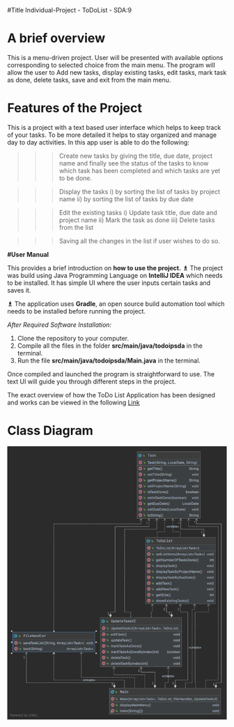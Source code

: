 #Title
Individual-Project - ToDoList - SDA:9

# A brief overview
This is a menu-driven project. User will be presented with available options corresponding to selected 
choice from the main menu. The program will allow the user to Add new tasks, display existing tasks, edit tasks, 
mark task as done, delete tasks, save and exit from the main menu.

# Features of the Project
This is a project with a text based user interface which helps to keep track of your tasks. 
To be more detailed it helps to stay organized and manage day to day activities. 
In this app user is able to do the following:
>>> Create new tasks by giving the title, due date, project name and finally see the status of the tasks to know which 
task has been completed and which tasks are yet to be done.

>>> Display the tasks i) by sorting the list of tasks by project name
                     ii) by sorting the list of tasks by due date

>>> Edit the existing tasks i) Update task title, due date and project name
                           ii) Mark the task as done
                          iii) Delete tasks from the list
                          
>>> Saving all the changes in the list if user wishes to do so.


**#User Manual**

This provides a brief introduction on **how to use the project.**
**♗** The project was build using Java Programming Language on **IntelliJ IDEA** which needs to be installed.
It has simple UI where the user inputs certain tasks and saves it.

**♗** The application uses **Gradle**, an open source build automation tool which needs to 
be installed before running the project.

_After Required Software Installation:_
1. Clone the repository to your computer.
2. Compile all the files in the folder **src/main/java/todoipsda** in the terminal.
3. Run the file **src/main/java/todoipsda/Main.java** in the terminal.

Once compiled and launched the program is straightforward to use. The text UI will guide 
you through different steps in the project.

The exact overview of how the ToDo List Application has been designed and works can be viewed in the following
[Link](mainMenu.md)

# Class Diagram

![classdiagram](ScreenShots/classdiagram.png)











